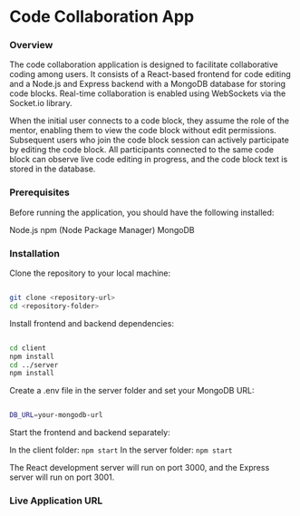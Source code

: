 # Code Collaboration App

### Overview
The code collaboration application is designed to facilitate collaborative coding among users.
It consists of a React-based frontend for code editing and a Node.js and Express backend with a MongoDB database for storing code blocks.
Real-time collaboration is enabled using WebSockets via the Socket.io library.

When the initial user connects to a code block, they assume the role of the mentor, enabling them to view the code block without edit permissions. Subsequent users who join the code block session can actively participate by editing the code block. All participants connected to the same code block can observe live code editing in progress, and the code block text is stored in the database.

### Prerequisites
Before running the application, you should have the following installed:

Node.js
npm (Node Package Manager)
MongoDB

### Installation
Clone the repository to your local machine:

```bash

git clone <repository-url>
cd <repository-folder>


```
Install frontend and backend dependencies:

```bash

cd client
npm install
cd ../server
npm install


```

Create a .env file in the server folder and set your MongoDB URL:

```bash

DB_URL=your-mongodb-url

```

Start the frontend and backend separately:

In the client folder:
`npm start`
In the server folder:
`npm start`

The React development server will run on port 3000, and the Express server will run on port 3001.


### Live Application URL

